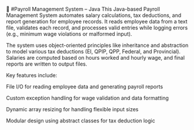 📄 #Payroll Management System – Java
This Java-based Payroll Management System automates salary calculations, tax deductions, and report generation for employee records. It reads employee data from a text file, validates each record, and processes valid entries while logging errors (e.g., minimum wage violations or malformed input).

The system uses object-oriented principles like inheritance and abstraction to model various tax deductions (EI, QPIP, QPP, Federal, and Provincial). Salaries are computed based on hours worked and hourly wage, and final reports are written to output files.

Key features include:

File I/O for reading employee data and generating payroll reports

Custom exception handling for wage validation and data formatting

Dynamic array resizing for handling flexible input sizes

Modular design using abstract classes for tax deduction logic
